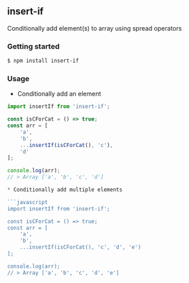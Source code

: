## insert-if

Conditionally add element(s) to array using spread operators

### Getting started

```bash
$ npm install insert-if
```

### Usage

* Conditionally add an element

```javascript
import insertIf from 'insert-if';

const isCForCat = () => true;
const arr = [
    'a',
    'b',
    ...insertIf(isCForCat(), 'c'),
    'd'
];

console.log(arr);
// > Array ['a', 'b', 'c', 'd']

* Conditionally add multiple elements

```javascript
import insertIf from 'insert-if';

const isCForCat = () => true;
const arr = [
    'a',
    'b',
    ...insertIf(isCForCat(), 'c', 'd', 'e')
];

console.log(arr);
// > Array ['a', 'b', 'c', 'd', 'e']
